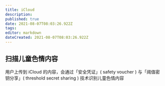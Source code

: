 ```yaml
---
title: iCloud
description: 
published: true
date: 2021-08-07T08:03:26.922Z
tags: 
editor: markdown
dateCreated: 2021-08-07T08:03:26.922Z
---
```


## 扫描儿童色情内容

用户上传到 iCloud 的内容，会通过「安全凭证」( safety voucher ) 与「阈值密钥分享」( threshold secret sharing ) 技术识别儿童色情内容
